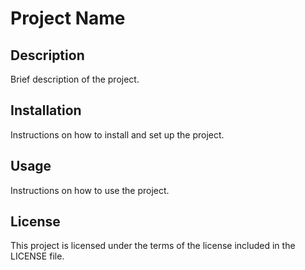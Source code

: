 # Project Name

## Description
Brief description of the project.

## Installation
Instructions on how to install and set up the project.

## Usage
Instructions on how to use the project.

## License
This project is licensed under the terms of the license included in the LICENSE file.